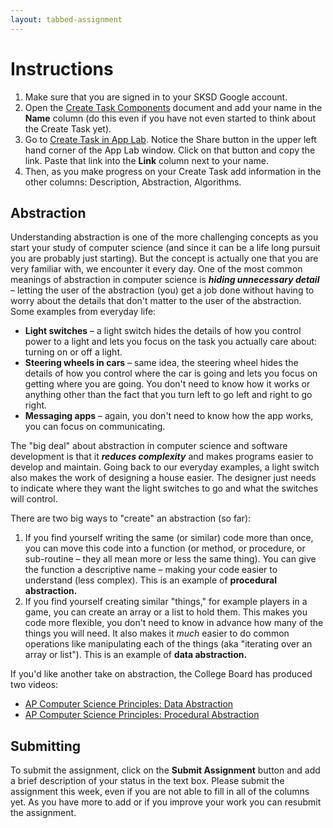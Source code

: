 ```yaml
---
layout: tabbed-assignment
---
```


# Instructions

1. Make sure that you are signed in to your SKSD Google account.
1. Open the [Create Task Components][template] document and add your name in the **Name** column (do this even if you have not even started to think about the Create Task yet).
1. Go to [Create Task in App Lab][lesson]. Notice the Share button in the upper left hand corner of the App Lab window. Click on that button and copy the link. Paste that link into the **Link** column next to your name.
1. Then, as you make progress on your Create Task add information in the other columns: Description, Abstraction, Algorithms.

## Abstraction

Understanding abstraction is one of the more challenging concepts as you start your study of computer science (and since it can be a life long pursuit you are probably just starting). But the concept is actually one that you are very familiar with, we encounter it every day. One of the most common meanings of abstraction in computer science is ***hiding unnecessary detail*** – letting the user of the abstraction (you) get a job done without having to worry about the details that don't matter to the user of the abstraction. Some examples from everyday life:

* **Light switches** – a light switch hides the details of how you control power to a light and lets you focus on the task you actually care about: turning on or off a light.
* **Steering wheels in cars** – same idea, the steering wheel hides the details of how you control where the car is going and lets you focus on getting where you are going. You don't need to know how it works or anything other than the fact that you turn left to go left and right to go right.
* **Messaging apps** – again, you don't need to know how the app works, you can focus on communicating.

The "big deal" about abstraction in computer science and software development is that it ***reduces complexity*** and makes programs easier to develop and maintain. Going back to our everyday examples, a light switch also makes the work of designing a house easier. The designer just needs to indicate where they want the light switches to go and what the switches will control.

There are two big ways to "create" an abstraction (so far):

1. If you find yourself writing the same (or similar) code more than once, you can move this code into a function (or method, or procedure, or sub-routine – they all mean more or less the same thing). You can give the function a descriptive name – making your code easier to understand (less complex). This is an example of **procedural abstraction.**
1. If you find yourself creating similar "things," for example players in a game, you can create an array or a list to hold them. This makes you code more flexible, you don't need to know in advance how many of the things you will need. It also makes it _much_ easier to do common operations like manipulating each of the things (aka "iterating over an array or list"). This is an example of **data abstraction.**

If you'd like another take on abstraction, the College Board has produced two videos:

* [AP Computer Science Principles: Data Abstraction](https://www.youtube.com/watch?v=VbYB_3uSXIc)
* [AP Computer Science Principles: Procedural Abstraction](https://www.youtube.com/watch?v=zAu6xe8Ttn4)

## Submitting

To submit the assignment, click on the **Submit Assignment** button and add a brief description of your status in the text box. Please submit the assignment this week, even if you are not able to fill in all of the columns yet. As you have more to add or if you improve your work you can resubmit the assignment.

<!-- Don't edit links here, change them in _data/assignment.yml instead, -->

[lesson]: <{{site.data.assignment.lesson}}>
[slides]: <{{site.data.assignment.slides}}>
[template]: <{{site.data.assignment.template}}>
